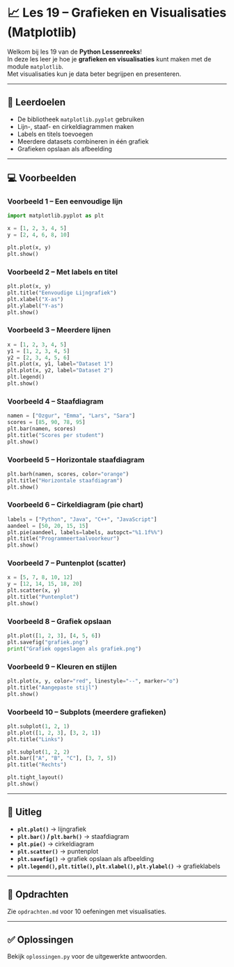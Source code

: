 # 📈 Les 19 – Grafieken en Visualisaties (Matplotlib)

Welkom bij les 19 van de **Python Lessenreeks**!  
In deze les leer je hoe je **grafieken en visualisaties** kunt maken met de module `matplotlib`.  
Met visualisaties kun je data beter begrijpen en presenteren.

---

## 🎯 Leerdoelen
- De bibliotheek `matplotlib.pyplot` gebruiken  
- Lijn-, staaf- en cirkeldiagrammen maken  
- Labels en titels toevoegen  
- Meerdere datasets combineren in één grafiek  
- Grafieken opslaan als afbeelding  

---

## 💻 Voorbeelden

### Voorbeeld 1 – Een eenvoudige lijn
```python
import matplotlib.pyplot as plt

x = [1, 2, 3, 4, 5]
y = [2, 4, 6, 8, 10]

plt.plot(x, y)
plt.show()
```

### Voorbeeld 2 – Met labels en titel
```python
plt.plot(x, y)
plt.title("Eenvoudige Lijngrafiek")
plt.xlabel("X-as")
plt.ylabel("Y-as")
plt.show()
```

### Voorbeeld 3 – Meerdere lijnen
```python
x = [1, 2, 3, 4, 5]
y1 = [1, 2, 3, 4, 5]
y2 = [2, 3, 4, 5, 6]
plt.plot(x, y1, label="Dataset 1")
plt.plot(x, y2, label="Dataset 2")
plt.legend()
plt.show()
```

### Voorbeeld 4 – Staafdiagram
```python
namen = ["Ozgur", "Emma", "Lars", "Sara"]
scores = [85, 90, 78, 95]
plt.bar(namen, scores)
plt.title("Scores per student")
plt.show()
```

### Voorbeeld 5 – Horizontale staafdiagram
```python
plt.barh(namen, scores, color="orange")
plt.title("Horizontale staafdiagram")
plt.show()
```

### Voorbeeld 6 – Cirkeldiagram (pie chart)
```python
labels = ["Python", "Java", "C++", "JavaScript"]
aandeel = [50, 20, 15, 15]
plt.pie(aandeel, labels=labels, autopct="%1.1f%%")
plt.title("Programmeertaalvoorkeur")
plt.show()
```

### Voorbeeld 7 – Puntenplot (scatter)
```python
x = [5, 7, 8, 10, 12]
y = [12, 14, 15, 18, 20]
plt.scatter(x, y)
plt.title("Puntenplot")
plt.show()
```

### Voorbeeld 8 – Grafiek opslaan
```python
plt.plot([1, 2, 3], [4, 5, 6])
plt.savefig("grafiek.png")
print("Grafiek opgeslagen als grafiek.png")
```

### Voorbeeld 9 – Kleuren en stijlen
```python
plt.plot(x, y, color="red", linestyle="--", marker="o")
plt.title("Aangepaste stijl")
plt.show()
```

### Voorbeeld 10 – Subplots (meerdere grafieken)
```python
plt.subplot(1, 2, 1)
plt.plot([1, 2, 3], [3, 2, 1])
plt.title("Links")

plt.subplot(1, 2, 2)
plt.bar(["A", "B", "C"], [3, 7, 5])
plt.title("Rechts")

plt.tight_layout()
plt.show()
```

---

## 🧠 Uitleg
- **`plt.plot()`** → lijngrafiek  
- **`plt.bar()` / `plt.barh()`** → staafdiagram  
- **`plt.pie()`** → cirkeldiagram  
- **`plt.scatter()`** → puntenplot  
- **`plt.savefig()`** → grafiek opslaan als afbeelding  
- **`plt.legend()`, `plt.title()`, `plt.xlabel()`, `plt.ylabel()`** → grafieklabels  

---

## 🧩 Opdrachten
Zie `opdrachten.md` voor 10 oefeningen met visualisaties.

---

## ✅ Oplossingen
Bekijk `oplossingen.py` voor de uitgewerkte antwoorden.
